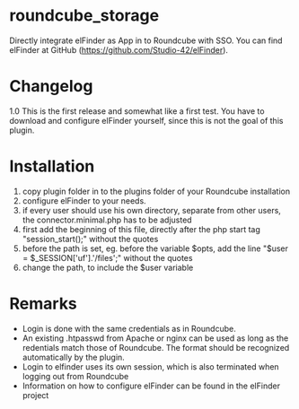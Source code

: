 # roundcube_storage
Directly integrate elFinder as App in to Roundcube with SSO. You can find elFinder at GitHub (https://github.com/Studio-42/elFinder). 

# Changelog
1.0 This is the first release and somewhat like a first test. You have to download and configure elFinder yourself, since this is not the goal of this plugin.

# Installation
1. copy plugin folder in to the plugins folder of your Roundcube installation
2. configure elFinder to your needs.
3. if every user should use his own directory, separate from other users, the connector.minimal.php has to be adjusted
4. first add the beginning of this file, directly after the php start tag "session_start();" without the quotes
5. before the path is set, eg. before the variable $opts, add the line "$user = $_SESSION['uf'].'/files';" without the quotes
6. change the path, to include the $user variable

# Remarks
- Login is done with the same credentials as in Roundcube.
- An existing .htpasswd from Apache or nginx can be used as long as the redentials match those of Roundcube. The format should be recognized automatically by the plugin.
- Login to elfinder uses its own session, which is also terminated when logging out from Roundcube
- Information on how to configure elFinder can be found in the elFinder project
